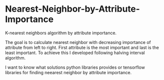 # Nearest-Neighbor-by-Attribute-Importance
K-nearest neighbors algorithm by attribute importance.

The goal is to calculate nearest neighbor with decreasing importance of attribute from left to right. First attribute is the most important and last is the least important. To achieve this I developed following halving interval algorithm.

I want to know what solutions python libraries provides or tensorflow libraries for finding neearest neighbor by attribute importance.
